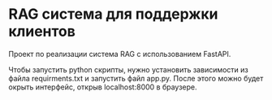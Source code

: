 # RAG система для поддержки клиентов

Проект по реализации система RAG с использованием FastAPI.

Чтобы запустить python скрипты, нужно установить зависимости из файла requirments.txt и запустить файл app.py. 
После этого можно будет окрыть интерфейс, открыв localhost:8000 в браузере.